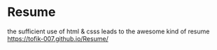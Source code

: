 # Resume
the sufficient use of html &amp; csss leads to the awesome kind of resume
https://tofik-007.github.io/Resume/
